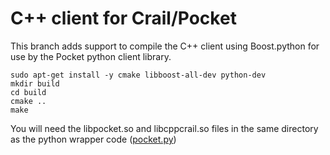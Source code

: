# C++ client for Crail/Pocket

This branch adds support to compile the C++ client using Boost.python for use by the Pocket python client library. 

```
sudo apt-get install -y cmake libboost-all-dev python-dev
mkdir build
cd build
cmake ..
make
```

You will need the libpocket.so and libcppcrail.so files in the same directory as the python wrapper code ([pocket.py](https://github.com/zrlio/crail-dispatcher/tree/master/python-client/pocket.py))

